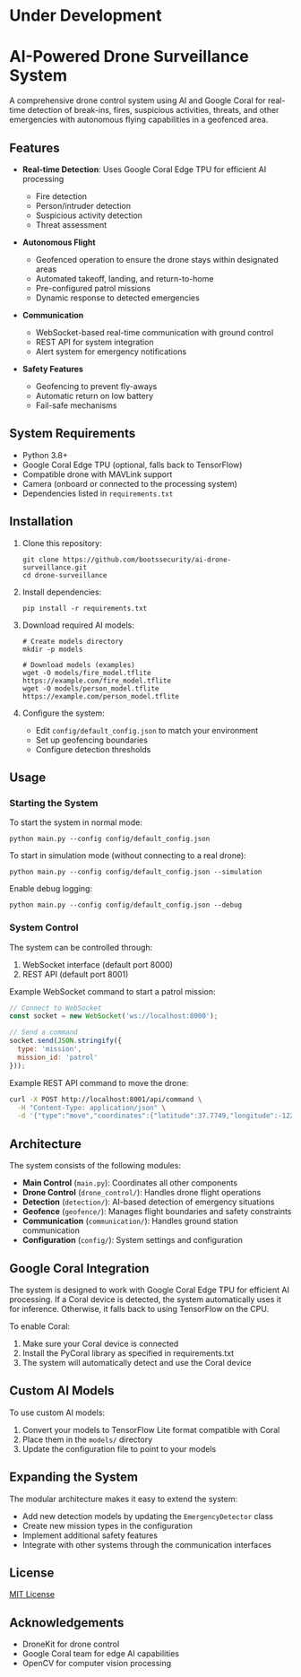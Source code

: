 # Under Development

# AI-Powered Drone Surveillance System

A comprehensive drone control system using AI and Google Coral for real-time detection of break-ins, fires, suspicious activities, threats, and other emergencies with autonomous flying capabilities in a geofenced area.

## Features

- **Real-time Detection**: Uses Google Coral Edge TPU for efficient AI processing
  - Fire detection
  - Person/intruder detection
  - Suspicious activity detection
  - Threat assessment
  
- **Autonomous Flight**
  - Geofenced operation to ensure the drone stays within designated areas
  - Automated takeoff, landing, and return-to-home
  - Pre-configured patrol missions
  - Dynamic response to detected emergencies

- **Communication**
  - WebSocket-based real-time communication with ground control
  - REST API for system integration
  - Alert system for emergency notifications

- **Safety Features**
  - Geofencing to prevent fly-aways
  - Automatic return on low battery
  - Fail-safe mechanisms

## System Requirements

- Python 3.8+
- Google Coral Edge TPU (optional, falls back to TensorFlow)
- Compatible drone with MAVLink support
- Camera (onboard or connected to the processing system)
- Dependencies listed in `requirements.txt`

## Installation

1. Clone this repository:
   ```
   git clone https://github.com/bootssecurity/ai-drone-surveillance.git
   cd drone-surveillance
   ```

2. Install dependencies:
   ```
   pip install -r requirements.txt
   ```

3. Download required AI models:
   ```
   # Create models directory
   mkdir -p models
   
   # Download models (examples)
   wget -O models/fire_model.tflite https://example.com/fire_model.tflite
   wget -O models/person_model.tflite https://example.com/person_model.tflite
   ```

4. Configure the system:
   - Edit `config/default_config.json` to match your environment
   - Set up geofencing boundaries
   - Configure detection thresholds

## Usage

### Starting the System

To start the system in normal mode:

```
python main.py --config config/default_config.json
```

To start in simulation mode (without connecting to a real drone):

```
python main.py --config config/default_config.json --simulation
```

Enable debug logging:

```
python main.py --config config/default_config.json --debug
```

### System Control

The system can be controlled through:

1. WebSocket interface (default port 8000)
2. REST API (default port 8001)

Example WebSocket command to start a patrol mission:

```javascript
// Connect to WebSocket
const socket = new WebSocket('ws://localhost:8000');

// Send a command
socket.send(JSON.stringify({
  type: 'mission',
  mission_id: 'patrol'
}));
```

Example REST API command to move the drone:

```bash
curl -X POST http://localhost:8001/api/command \
  -H "Content-Type: application/json" \
  -d '{"type":"move","coordinates":{"latitude":37.7749,"longitude":-122.4194},"altitude":15}'
```

## Architecture

The system consists of the following modules:

- **Main Control** (`main.py`): Coordinates all other components
- **Drone Control** (`drone_control/`): Handles drone flight operations
- **Detection** (`detection/`): AI-based detection of emergency situations
- **Geofence** (`geofence/`): Manages flight boundaries and safety constraints
- **Communication** (`communication/`): Handles ground station communication
- **Configuration** (`config/`): System settings and configuration

## Google Coral Integration

The system is designed to work with Google Coral Edge TPU for efficient AI processing. If a Coral device is detected, the system automatically uses it for inference. Otherwise, it falls back to using TensorFlow on the CPU.

To enable Coral:
1. Make sure your Coral device is connected
2. Install the PyCoral library as specified in requirements.txt
3. The system will automatically detect and use the Coral device

## Custom AI Models

To use custom AI models:
1. Convert your models to TensorFlow Lite format compatible with Coral
2. Place them in the `models/` directory
3. Update the configuration file to point to your models

## Expanding the System

The modular architecture makes it easy to extend the system:

- Add new detection models by updating the `EmergencyDetector` class
- Create new mission types in the configuration
- Implement additional safety features
- Integrate with other systems through the communication interfaces

## License

[MIT License](LICENSE)

## Acknowledgements

- DroneKit for drone control
- Google Coral team for edge AI capabilities
- OpenCV for computer vision processing 